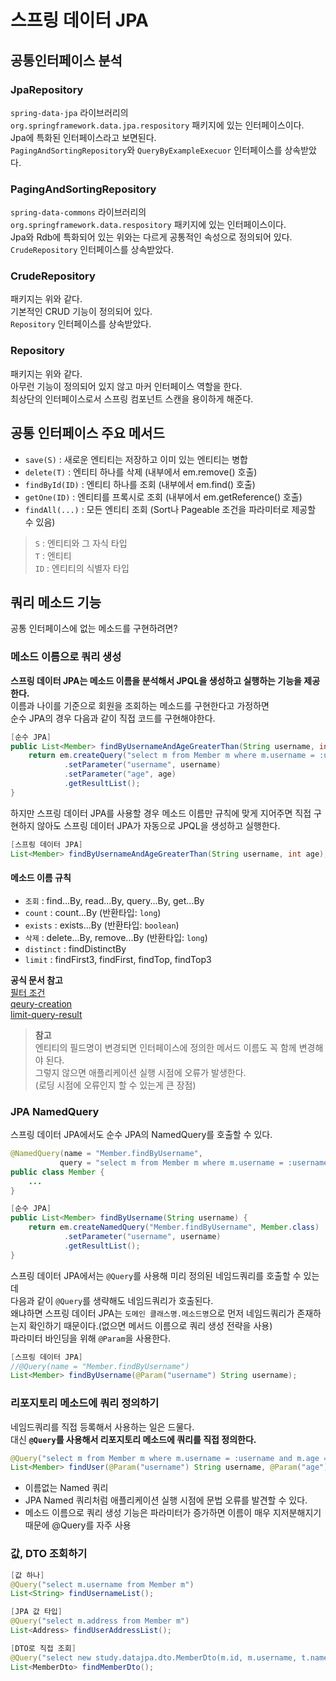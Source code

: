 # 스프링 데이터 JPA


## 공통인터페이스 분석


### JpaRepository
`spring-data-jpa` 라이브러리의  
`org.springframework.data.jpa.respository` 패키지에 있는 인터페이스이다.  
Jpa에 특화된 인터페이스라고 보면된다.  
`PagingAndSortingRepository`와 `QueryByExampleExecuor` 인터페이스를 상속받았다.  


### PagingAndSortingRepository
`spring-data-commons` 라이브러리의  
`org.springframework.data.respository` 패키지에 있는 인터페이스이다.  
Jpa와 Rdb에 특화되어 있는 위와는 다르게 공통적인 속성으로 정의되어 있다.  
`CrudeRepository` 인터페이스를 상속받았다.  

### CrudeRepository
패키지는 위와 같다.  
기본적인 CRUD 기능이 정의되어 있다.  
`Repository` 인터페이스를 상속받았다.  

### Repository
패키지는 위와 같다.  
아무런 기능이 정의되어 있지 않고 마커 인터페이스 역할을 한다.  
최상단의 인터페이스로서 스프링 컴포넌트 스캔을 용이하게 해준다.  

## 공통 인터페이스 주요 메서드
* `save(S)` : 새로운 엔티티는 저장하고 이미 있는 엔티티는 병합
* `delete(T)` : 엔티티 하나를 삭제 (내부에서 em.remove() 호출)
* `findById(ID)` : 엔티티 하나를 조회 (내부에서 em.find() 호출)
* `getOne(ID)` : 엔티티를 프록시로 조회 (내부에서 em.getReference() 호출)
* `findAll(...)` : 모든 엔티티 조회 (Sort나 Pageable 조건을 파라미터로 제공할 수 있음)  

> `S` : 엔티티와 그 자식 타입  
`T` : 엔티티  
`ID` : 엔티티의 식별자 타입  


## 쿼리 메소드 기능
공통 인터페이스에 없는 메소드를 구현하려면?  

### 메소드 이름으로 쿼리 생성
**스프링 데이터 JPA는 메소드 이름을 분석해서 JPQL을 생성하고 실행하는 기능을 제공한다.**  
이름과 나이를 기준으로 회원을 조회하는 메소드를 구현한다고 가정하면  
순수 JPA의 경우 다음과 같이 직접 코드를 구현해야한다.  
```java
[순수 JPA]
public List<Member> findByUsernameAndAgeGreaterThan(String username, int age) {
    return em.createQuery("select m from Member m where m.username = :username and m.age > :age", Member.class)
            .setParameter("username", username)
            .setParameter("age", age)
            .getResultList();
}
```  
하지만 스프링 데이터 JPA를 사용할 경우 메소드 이름만 규칙에 맞게 지어주면 직접 구현하지 않아도 스프링 데이터 JPA가 자동으로 JPQL을 생성하고 실행한다.  
```java
[스프링 데이터 JPA]
List<Member> findByUsernameAndAgeGreaterThan(String username, int age);
```
#### 메소드 이름 규칙  
* `조회` : find...By, read...By, query...By, get...By
* `count` : count...By (반환타입: `long`)
* `exists` : exists...By (반환타입: `boolean`)
* `삭제` : delete...By, remove...By (반환타입: `long`)
* `distinct` : findDistinctBy
* `limit` : findFirst3, findFirst, findTop, findTop3  

**공식 문서 참고**  
[필터 조건](https://docs.spring.io/spring-data/jpa/docs/current/reference/html/#jpa.query-methods.query-creation)  
[qeury-creation](https://docs.spring.io/spring-data/jpa/docs/current/reference/html/#repositories.query-methods.query-creation)  
[limit-query-result](https://docs.spring.io/spring-data/jpa/docs/current/reference/html/#repositories.limit-query-result)  
  
> **참고**  
엔티티의 필드명이 변경되면 인터페이스에 정의한 메서드 이름도 꼭 함께 변경해야 된다.  
그렇지 않으면 애플리케이션 실행 시점에 오류가 발생한다.  
(로딩 시점에 오류인지 할 수 있는게 큰 장점)  

### JPA NamedQuery
스프링 데이터 JPA에서도 순수 JPA의 NamedQuery를 호출할 수 있다.  
```java
@NamedQuery(name = "Member.findByUsername", 
           query = "select m from Member m where m.username = :username")
public class Member {
    ...
}
```
```java
[순수 JPA]
public List<Member> findByUsername(String username) {
    return em.createNamedQuery("Member.findByUsername", Member.class)
            .setParameter("username", username)
            .getResultList();
}
```  
스프링 데이터 JPA에서는 `@Query`를 사용해 미리 정의된 네임드쿼리를 호출할 수 있는데  
다음과 같이 `@Query`를 생략해도 네임드쿼리가 호출된다.  
왜냐하면 스프링 데이터 JPA는 `도메인 클래스명.메소드명`으로 먼저 네임드쿼리가 존재하는지 확인하기 때문이다.(없으면 메서드 이름으로 쿼리 생성 전략을 사용)    
파라미터 바인딩을 위해 `@Param`을 사용한다.  
```java
[스프링 데이터 JPA]
//@Query(name = "Member.findByUsername")
List<Member> findByUsername(@Param("username") String username);
```

### 리포지토리 메소드에 쿼리 정의하기
네임드쿼리를 직접 등록해서 사용하는 일은 드물다.  
대신 **`@Query`를 사용해서 리포지토리 메소드에 쿼리를 직접 정의한다.**  
```java
@Query("select m from Member m where m.username = :username and m.age = :age")
List<Member> findUser(@Param("username") String username, @Param("age") int age);
```  
* 이름없는 Named 쿼리
* JPA Named 쿼리처럼 애플리케이션 실행 시점에 문법 오류를 발견할 수 있다.  
* 메소드 이름으로 쿼리 생성 기능은 파라미터가 증가하면 이름이 매우 지저분해지기 때문에 @Query를 자주 사용

### 값, DTO 조회하기
```java
[값 하나]
@Query("select m.username from Member m")
List<String> findUsernameList();
```
```java
[JPA 값 타입]
@Query("select m.address from Member m")
List<Address> findUserAddressList();
```
```java
[DTO로 직접 조회]
@Query("select new study.datajpa.dto.MemberDto(m.id, m.username, t.name) from Member m join m.team t")
List<MemberDto> findMemberDto();
```





